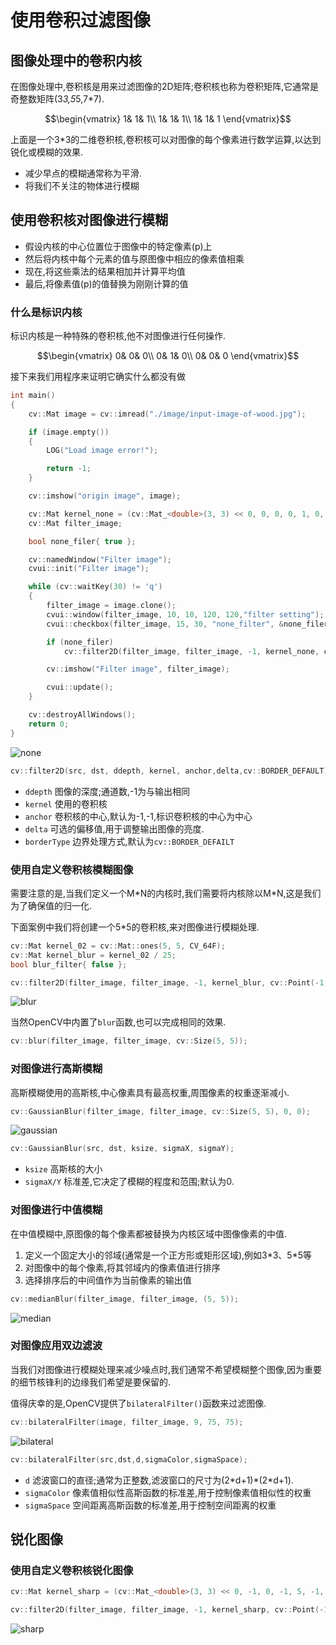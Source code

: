 # 使用卷积过滤图像

## 图像处理中的卷积内核

在图像处理中,卷积核是用来过滤图像的2D矩阵;卷积核也称为卷积矩阵,它通常是奇整数矩阵(3*3,5*5,7*7).

$$\begin{vmatrix}
  1&  1& 1\\
  1&  1& 1\\
  1&  1& 1
\end{vmatrix}$$

上面是一个3*3的二维卷积核,卷积核可以对图像的每个像素进行数学运算,以达到锐化或模糊的效果.

- 减少早点的模糊通常称为平滑.
- 将我们不关注的物体进行模糊

## 使用卷积核对图像进行模糊

- 假设内核的中心位置位于图像中的特定像素(p)上
- 然后将内核中每个元素的值与原图像中相应的像素值相乘
- 现在,将这些乘法的结果相加并计算平均值
- 最后,将像素值(p)的值替换为刚刚计算的值

### 什么是标识内核

标识内核是一种特殊的卷积核,他不对图像进行任何操作.

$$\begin{vmatrix}
  0&  0& 0\\
  0&  1& 0\\
  0&  0& 0
\end{vmatrix}$$

接下来我们用程序来证明它确实什么都没有做

``` cpp {.line-numbers}
int main()
{
    cv::Mat image = cv::imread("./image/input-image-of-wood.jpg");

    if (image.empty())
    {
        LOG("Load image error!");

        return -1;
    }

    cv::imshow("origin image", image);

    cv::Mat kernel_none = (cv::Mat_<double>(3, 3) << 0, 0, 0, 0, 1, 0, 0, 0, 0);
    cv::Mat filter_image;

    bool none_filer{ true };

    cv::namedWindow("Filter image");
    cvui::init("Filter image");

    while (cv::waitKey(30) != 'q')
    {
        filter_image = image.clone();
        cvui::window(filter_image, 10, 10, 120, 120,"filter setting");
        cvui::checkbox(filter_image, 15, 30, "none_filter", &none_filer);

        if (none_filer)
            cv::filter2D(filter_image, filter_image, -1, kernel_none, cv::Point(-1, -1),0,cv::BORDER_DEFAULT);

        cv::imshow("Filter image", filter_image);

        cvui::update();
    }

    cv::destroyAllWindows();
    return 0;
}
```

![none](image/none_filter.jpg)

``` cpp
cv::filter2D(src, dst, ddepth, kernel, anchor,delta,cv::BORDER_DEFAULT);
```

- `ddepth` 图像的深度;通道数,-1为与输出相同
- `kernel` 使用的卷积核
- `anchor` 卷积核的中心,默认为-1,-1,标识卷积核的中心为中心
- `delta` 可选的偏移值,用于调整输出图像的亮度.
- `borderType` 边界处理方式,默认为`cv::BORDER_DEFAILT`

### 使用自定义卷积核模糊图像

需要注意的是,当我们定义一个M\*N的内核时,我们需要将内核除以M\*N,这是我们为了确保值的归一化.

下面案例中我们将创建一个5*5的卷积核,来对图像进行模糊处理.

``` cpp {.line-numbers}
cv::Mat kernel_02 = cv::Mat::ones(5, 5, CV_64F);
cv::Mat kernel_blur = kernel_02 / 25;
bool blur_filter{ false };

cv::filter2D(filter_image, filter_image, -1, kernel_blur, cv::Point(-1, -1), 0, cv::BORDER_DEFAULT);
```

![blur](image/blur_filter.jpg)

当然OpenCV中内置了`blur`函数,也可以完成相同的效果.

``` cpp 
cv::blur(filter_image, filter_image, cv::Size(5, 5));
```

### 对图像进行高斯模糊

高斯模糊使用的高斯核,中心像素具有最高权重,周围像素的权重逐渐减小.

``` cpp
cv::GaussianBlur(filter_image, filter_image, cv::Size(5, 5), 0, 0);
```

![gaussian](image/gaussian_filter.jpg)

``` cpp
cv::GaussianBlur(src, dst, ksize, sigmaX, sigmaY);
```

- `ksize` 高斯核的大小
- `sigmaX/Y` 标准差,它决定了模糊的程度和范围;默认为0.

### 对图像进行中值模糊

在中值模糊中,原图像的每个像素都被替换为内核区域中图像像素的中值.

1. 定义一个固定大小的邻域(通常是一个正方形或矩形区域),例如3\*3、5\*5等
2. 对图像中的每个像素,将其邻域内的像素值进行排序
3. 选择排序后的中间值作为当前像素的输出值

``` cpp
cv::medianBlur(filter_image, filter_image, (5, 5));
```

![median](image/median_blur.jpg)

### 对图像应用双边滤波

当我们对图像进行模糊处理来减少噪点时,我们通常不希望模糊整个图像,因为重要的细节核锋利的边缘我们希望是要保留的.

值得庆幸的是,OpenCV提供了`bilateralFilter()`函数来过滤图像.

``` cpp
cv::bilateralFilter(image, filter_image, 9, 75, 75);
```

![bilateral](image/bilateral_filter.jpg)

``` cpp
cv::bilateralFilter(src,dst,d,sigmaColor,sigmaSpace);
```

- `d` 滤波窗口的直径;通常为正整数,滤波窗口的尺寸为(2\*d+1)\*(2\*d+1).
- `sigmaColor` 像素值相似性高斯函数的标准差,用于控制像素值相似性的权重
- `sigmaSpace` 空间距离高斯函数的标准差,用于控制空间距离的权重

## 锐化图像

### 使用自定义卷积核锐化图像

``` cpp {.line-numbers}
cv::Mat kernel_sharp = (cv::Mat_<double>(3, 3) << 0, -1, 0, -1, 5, -1, 0, -1, 0);

cv::filter2D(filter_image, filter_image, -1, kernel_sharp, cv::Point(-1, -1), 0, cv::BORDER_DEFAULT);
```

![sharp](image/sharp_filter.jpg)

